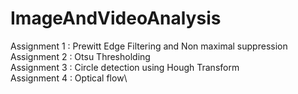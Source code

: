 # ImageAndVideoAnalysis #

Assignment 1 : Prewitt Edge Filtering and Non maximal suppression\
Assignment 2 : Otsu Thresholding\
Assignment 3 : Circle detection using Hough Transform\
Assignment 4 : Optical flow\

